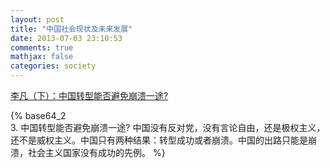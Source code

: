 ```yaml
---
layout: post
title: "中国社会现状及未来发展"
date: 2013-07-03 23:10:53
comments: true
mathjax: false
categories: society
---
```


[李凡（下）：中国转型能否避免崩溃一途?](http://cn.nytimes.com/china/20130625/cc25lifan2/)

<!--more-->

{% base64_2  
3. 中国转型能否避免崩溃一途?
中国没有反对党，没有言论自由，还是极权主义，还不是威权主义。中国只有两种结果：转型成功或者崩溃。中国的出路只能是崩溃，社会主义国家没有成功的先例。
%}